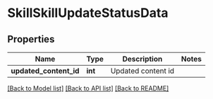 # SkillSkillUpdateStatusData

## Properties
Name | Type | Description | Notes
------------ | ------------- | ------------- | -------------
**updated_content_id** | **int** | Updated content id | 

[[Back to Model list]](../README.md#documentation-for-models) [[Back to API list]](../README.md#documentation-for-api-endpoints) [[Back to README]](../README.md)


